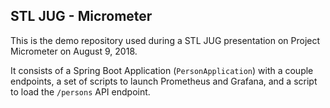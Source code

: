 ## STL JUG - Micrometer

This is the demo repository used during a STL JUG presentation on Project Micrometer on August 9, 2018.

It consists of a Spring Boot Application (`PersonApplication`) with a couple endpoints, a set of scripts to launch Prometheus and Grafana, and a script to load the `/persons` API endpoint.